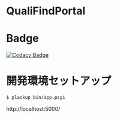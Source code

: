 # QualiFindPortal

# Badge

[![Codacy Badge](https://app.codacy.com/project/badge/Grade/55c06ad02203467abd422bed82eb3d53)](https://app.codacy.com/gh/ishi720/QualiFindPortal/dashboard?utm_source=gh&utm_medium=referral&utm_content=&utm_campaign=Badge_grade)

# 開発環境セットアップ

```bash
$ plackup bin/app.psgi
```

http://localhost:5000/